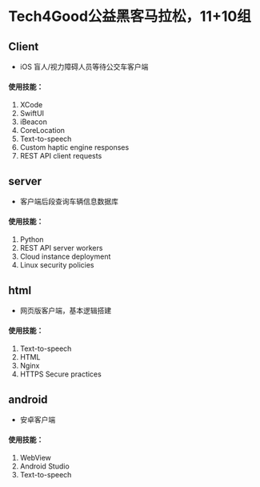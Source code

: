# Tech4Good公益黑客马拉松，11+10组

## Client
- iOS 盲人/视力障碍人员等待公交车客户端
#### 使用技能：
1. XCode
2. SwiftUI
3. iBeacon
4. CoreLocation
5. Text-to-speech
6. Custom haptic engine responses
7. REST API client requests

## server
- 客户端后段查询车辆信息数据库
#### 使用技能：
1. Python
2. REST API server workers
3. Cloud instance deployment
4. Linux security policies

## html
- 网页版客户端，基本逻辑搭建
#### 使用技能：
1. Text-to-speech
2. HTML
3. Nginx
4. HTTPS Secure practices

## android
- 安卓客户端
#### 使用技能：
1. WebView
2. Android Studio
3. Text-to-speech
